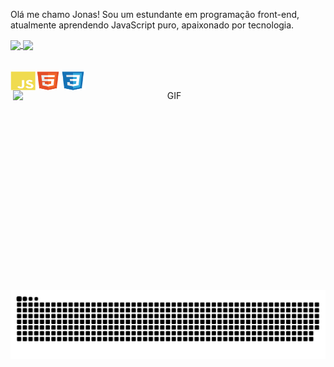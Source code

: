 Olá me chamo Jonas! Sou um estundante em programação front-end, atualmente aprendendo JavaScript puro, apaixonado por tecnologia.

<div>
  <a href="https://github.com/Jonasjps">
  <img height="180em"   align="center" src="https://github-readme-stats.vercel.app/api?username=Jonasjps&show_icons=true&theme=chartreuse-dark&include_all_commits=true&count_private=true"/>
  <img height="180em"  align="center" src="https://github-readme-stats.vercel.app/api/top-langs/?username=Jonasjps&layout=compact&langs_count=7&theme=chartreuse-dark" />

 
</div>
 <br>
<div  align="center"> 
  <div style="display: inline_block"><br>
  <img align="left" alt="Javascrip" height="30" width="40" src="https://raw.githubusercontent.com/devicons/devicon/master/icons/javascript/javascript-plain.svg">
  <img align="left" alt="HTML" height="30" width="40" src="https://raw.githubusercontent.com/devicons/devicon/master/icons/html5/html5-original.svg">
  <img align="left" alt="CSS" height="30" width="40" src="https://raw.githubusercontent.com/devicons/devicon/master/icons/css3/css3-original.svg">
  
 
<img align="right" alt="GIF" src="https://github.com/abhisheknaiidu/abhisheknaiidu/blob/master/code.gif?raw=true" width="500" height="320" />

  ![Snake animation](https://github.com/Jonasjps/Jonasjps/blob/output/github-contribution-grid-snake.svg)
     
 
  
 

